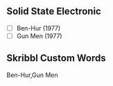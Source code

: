 ## Solid State Electronic
- [ ] Ben-Hur (1977)
- [ ] Gun Men (1977)
## Skribbl Custom Words
Ben-Hur,Gun Men